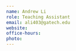 ```yaml
---
name: Andrew Li
role: Teaching Assistant
email: ali403@gatech.edu
website: 
office-hours: 
photo: 
---
```


